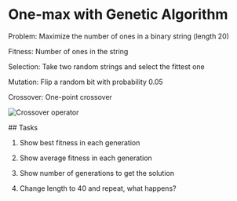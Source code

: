 # One-max with Genetic Algorithm

Problem: Maximize the number of ones in a binary string (length $20$)

Fitness: Number of ones in the string

Selection: Take two random strings and select the fittest one

Mutation: Flip a random bit with probability 0.05

Crossover: One-point crossover

![Crossover operator](figs/crossover.jpg)

## Tasks

1. Show best fitness in each generation

2. Show average fitness in each generation

3. Show number of generations to get the solution

4. Change length to $40$ and repeat, what happens?

